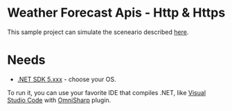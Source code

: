 # Weather Forecast Apis - Http & Https
This sample project can simulate the sceneario described [here](https://github.com/Kong/kong/issues/7566#issuecomment-881134190).

# Needs
- [.NET SDK 5.xxx](https://dotnet.microsoft.com/download/dotnet/5.0) - choose your OS.

To run it, you can use your favorite IDE that compiles .NET, like [Visual Studio Code](https://code.visualstudio.com/) with [OmniSharp](https://code.visualstudio.com/docs/languages/csharp) plugin.
